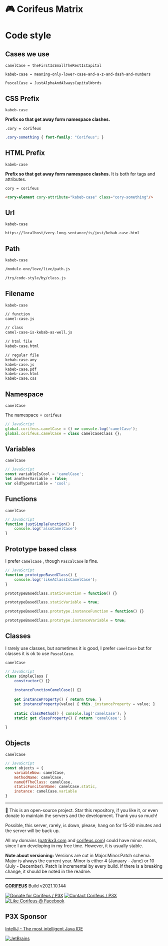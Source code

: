 [//]: #@corifeus-header

# 🎮 Corifeus Matrix

                        
[//]: #@corifeus-header:end


# Code style

## Cases we use

```camelCase = theFirstIsSmallTheRestIsCapital```  

```kabeb-case = meaning-only-lower-case-and-a-z-and-dash-and-numbers```  
  
```PascalCase = JustAlphaAndAlwaysCapitalWords``` 
  

## CSS Prefix
``` kabeb-case ```  

**Prefix so that get away form namespace clashes.**  
  
```.cory = corifeus```

```css
.cory-something { font-family: "Corifeus"; }
```

## HTML Prefix
``` kabeb-case ```  

**Prefix so that get away form namespace clashes.** It is both for tags and attributes.  
  
``cory = corifeus``

```html
<cory-element cory-attribute="kabeb-case" class="cory-something"/>
```

## Url
``` kabeb-case ```  

```bash
https://localhost/very-long-sentance/is/just/kebab-case.html
```

## Path
``` kabeb-case ```  

```bash
/module-one/love/live/path.js

/try/code-style/by/class.js
```

## Filename
``` kabeb-case ```   


```bash
// function
camel-case.js

// class
camel-case-is-kebab-as-well.js

// html file
kabeb-case.html

// regular file
kebab-case.any
kabeb-case.js
kabeb-case.pdf
kabeb-case.html
kabeb-case.css
```

## Namespace
 
``` camelCase ```  

The namespace = ```corifeus```  

```js
// JavaScript 
global.corifeus.camelCase = () => console.log('camelCase');
global.corifeus.camelCase = class camelCaseClass {};
```


## Variables
``` camelCase ```  

```js
// JavaScript 
const variableIsCool = 'camelCase';
let anotherVariable = false;
var oldTypeVariable = 'cool';
```
  
## Functions
``` camelCase ```  

```js
// JavaScript 
function justSimpleFunction() {
    console.log('alsoCamelCase')
}
```

## Prototype based class

I prefer ``` camelCase ``` , though `PascalCase` is fine.

```js
// JavaScript
function prototypeBasedClass() {
    console.log('likeAClassIsCamelCase');
}

prototypeBasedClass.staticFunction = function() {}

prototypeBasedClass.staticVariable = true;

prototypeBasedClass.prototype.instanceFunction = function() {} 

prototypeBasedClass.prototype.instanceVariable = true; 
```

## Classes

I rarely use classes, but sometimes it is good, I prefer `camelCase` but for classes it is ok to use `PascalCase`.

``` camelCase ```

```js
// JavaScript
class simpleClass {
    constructor() {}
    
    instanceFunctionCamelCase() {}
    
    get instanceProperty() { return true; }
    set instanceProperty(value) { this._instanceProperty = value; }
    
    static classMethod() { console.log('camelCase'); }
    static get classProperty() { return 'camelCase'; }
    
}
```   

## Objects
``` camelCase ```

```js
// JavaScript 
const objects = {
    variableNow: camelCase,
    methodName: camelCase,
    nameOfTheClass: camelCase,
    staticFuncitonName: camelCase.static,
    instance: camelCase.variable            
}
```



[//]: #@corifeus-footer

---

🙏 This is an open-source project. Star this repository, if you like it, or even donate to maintain the servers and the development. Thank you so much!

Possible, this server, rarely, is down, please, hang on for 15-30 minutes and the server will be back up.

All my domains ([patrikx3.com](https://patrikx3.com) and [corifeus.com](https://corifeus.com)) could have minor errors, since I am developing in my free time. However, it is usually stable.

**Note about versioning:** Versions are cut in Major.Minor.Patch schema. Major is always the current year. Minor is either 4 (January - June) or 10 (July - December). Patch is incremental by every build. If there is a breaking change, it should be noted in the readme.


---

[**CORIFEUS**](https://corifeus.com/matrix) Build v2021.10.144

[![Donate for Corifeus / P3X](https://img.shields.io/badge/Donate-Corifeus-003087.svg)](https://www.paypal.com/cgi-bin/webscr?cmd=_s-xclick&hosted_button_id=QZVM4V6HVZJW6)  [![Contact Corifeus / P3X](https://img.shields.io/badge/Contact-P3X-ff9900.svg)](https://www.patrikx3.com/en/front/contact) [![Like Corifeus @ Facebook](https://img.shields.io/badge/LIKE-Corifeus-3b5998.svg)](https://www.facebook.com/corifeus.software)


## P3X Sponsor

[IntelliJ - The most intelligent Java IDE](https://www.jetbrains.com/?from=patrikx3)

[![JetBrains](https://cdn.corifeus.com/assets/svg/jetbrains-logo.svg)](https://www.jetbrains.com/?from=patrikx3)




[//]: #@corifeus-footer:end
